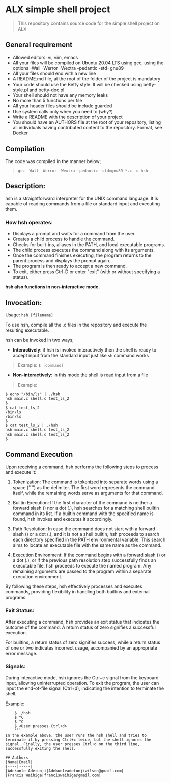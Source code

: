 # ALX simple shell project
> This repository contains source code for the simple shell project on ALX

## General requirement
* Allowed editors: vi, vim, emacs
* All your files will be compiled on Ubuntu 20.04 LTS using gcc, using the options -Wall -Werror -Wextra -pedantic -std=gnu89
* All your files should end with a new line
* A README.md file, at the root of the folder of the project is mandatory
* Your code should use the Betty style. It will be checked using betty-style.pl and betty-doc.pl
* Your shell should not have any memory leaks
* No more than 5 functions per file
* All your header files should be include guarded
* Use system calls only when you need to (why?)
* Write a README with the description of your project
* You should have an AUTHORS file at the root of your repository, listing all individuals having contributed content to the repository. Format, see Docker

## Compilation
The code was compiled in the manner below;
> `gcc -Wall -Werror -Wextra -pedantic -std=gnu89 *.c -o hsh`

## Description:
hsh is a straightforward interpreter for the UNIX command language. It is capable of reading commands from a file or standard input and executing them.

### How hsh operates:
* Displays a prompt and waits for a command from the user.
* Creates a child process to handle the command.
* Checks for built-ins, aliases in the PATH, and local executable programs.
* The child process executes the command along with its arguments.
* Once the command finishes executing, the program returns to the parent process and displays the prompt again.
* The program is then ready to accept a new command.
* To exit, either press Ctrl-D or enter "exit" (with or without specifying a status).

**hsh also functions in non-interactive mode.**

## Invocation:
Usage: `hsh [filename]`

To use hsh, compile all the .c files in the repository and execute the resulting executable.

hsh can be invoked in two ways;
* **Interactively**:
  if hsh is invoked interactively then the shell is ready to accept input from the standard input just like `sh` command works

> Example:
  > `$ [command]`
* **Non-interactively**:
  In this mode the shell is read input from a file

> Example:
  ```shell
  $ echo "/bin/ls" | ./hsh
  hsh main.c shell.c test_ls_2
  $
  $ cat test_ls_2
  /bin/ls
  /bin/ls
  $
  $ cat test_ls_2 | ./hsh
  hsh main.c shell.c test_ls_2
  hsh main.c shell.c test_ls_2
  $
  ```

## Command Execution
Upon receiving a command, hsh performs the following steps to process and execute it:

1. Tokenization: The command is tokenized into separate words using a space (" ") as the delimiter. The first word represents the command itself, while the remaining words serve as arguments for that command.

2. Builtin Execution: If the first character of the command is neither a forward slash () nor a dot (.), hsh searches for a matching shell builtin command in its list. If a builtin command with the specified name is found, hsh invokes and executes it accordingly.

3. Path Resolution: In case the command does not start with a forward slash () or a dot (.), and it is not a shell builtin, hsh proceeds to search each directory specified in the PATH environmental variable. This search aims to locate an executable file with the same name as the command.

4. Execution Environment: If the command begins with a forward slash () or a dot (.), or if the previous path resolution step successfully finds an executable file, hsh proceeds to execute the named program. Any remaining arguments are passed to the program within a separate execution environment.

By following these steps, hsh effectively processes and executes commands, providing flexibility in handling both builtins and external programs.

### Exit Status:
After executing a command, hsh provides an exit status that indicates the outcome of the command. A return status of zero signifies a successful execution.

For builtins, a return status of zero signifies success, while a return status of one or two indicates incorrect usage, accompanied by an appropriate error message.

### Signals:
During interactive mode, hsh ignores the Ctrl+c signal from the keyboard input, allowing uninterrupted operation. To exit the program, the user can input the end-of-file signal (Ctrl+d), indicating the intention to terminate the shell.

Example:
```shell
	$ ./hsh
	$ ^C
	$ ^C
	$ <User presses Ctrl+d>
	```
In the example above, the user runs the hsh shell and tries to terminate it by pressing Ctrl+c twice, but the shell ignores the signal. Finally, the user presses Ctrl+d on the third line, successfully exiting the shell.

## Authors
|Name|Email|
|----|-----|
|Adekunle Adetunji|Adekunleadetunjiwilson@gmail.com|
|Francis Waihiga|franciswaihiga@gmail.com|